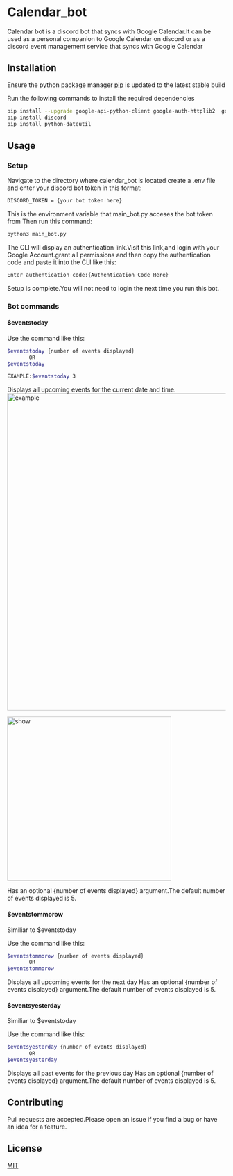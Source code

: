# Calendar_bot
Calendar bot is a discord bot that syncs with Google Calendar.It can be used as a personal companion to Google Calendar on discord or as a discord event management service that syncs with Google Calendar

## Installation
Ensure the python package manager [pip](https://pip.pypa.io/en/stable/) is updated to the latest stable build

Run the following commands to install the required dependencies

``` bash
pip install --upgrade google-api-python-client google-auth-httplib2  google-auth-oauthlib
pip install discord
pip install python-dateutil
```
## Usage
### Setup
Navigate to the directory where calendar_bot is located
create a .env file and enter your discord bot token in this format:
```bash
DISCORD_TOKEN = {your bot token here}
```
This is the environment variable that main_bot.py acceses the bot token from
Then run this command:
```bash
python3 main_bot.py
```
The CLI will display an authentication link.Visit this link,and login with your Google Account.grant all permissions and then copy the authentication code and paste it into the CLI like this:
```bash
Enter authentication code:{Authentication Code Here}
```
Setup is complete.You will not need to login the next time you run this bot.

### Bot commands
#### $eventstoday
Use the command like this:
```bash
$eventstoday {number of events displayed}
       OR
$eventstoday

EXAMPLE:$eventstoday 3
```
Displays all upcoming events for the current date and time.
<img width="730" alt="example" src="https://user-images.githubusercontent.com/73142986/121127466-72409380-c847-11eb-9810-8c2281f055d5.PNG">

<img width="378" alt="show" src="https://user-images.githubusercontent.com/73142986/121127508-7ff61900-c847-11eb-962a-af784f6c8434.PNG">



Has an optional {number of events displayed} argument.The default number of events displayed is 5.
#### $eventstommorow
Similiar to $eventstoday

Use the command like this:
```bash
$eventstommorow {number of events displayed}
       OR
$eventstommorow
```
Displays all upcoming events for the next day
Has an optional {number of events displayed} argument.The default number of events displayed is 5.
#### $eventsyesterday
Similiar to $eventstoday

Use the command like this:
```bash
$eventsyesterday {number of events displayed}
       OR
$eventsyesterday
```
Displays all past events for the previous day
Has an optional {number of events displayed} argument.The default number of events displayed is 5.
## Contributing
Pull requests are accepted.Please open an issue if you find a bug or have an idea for a feature.
## License
[MIT](https://choosealicense.com/licenses/mit/)






